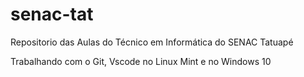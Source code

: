 # senac-tat
Repositorio das Aulas do Técnico em Informática do SENAC Tatuapé

Trabalhando com o Git, Vscode no Linux Mint e no Windows 10
